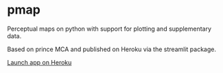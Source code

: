 # pmap
Perceptual maps on python with support for plotting and supplementary data.

Based on prince MCA and published on Heroku via the streamlit package.

[Launch app on Heroku](https://pmap-tool.herokuapp.com/)
